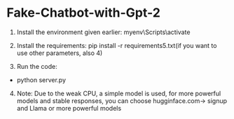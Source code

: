 # Fake-Chatbot-with-Gpt-2
1) Install the environment given earlier:
myenv\Scripts\activate

2) Install the requirements:
pip install -r requirements5.txt(if you want to use other parameters, also 4)

3) Run the code:
- python server.py

4) Note: Due to the weak CPU, a simple model is used, for more powerful models and stable responses, you can choose hugginface.com-> signup
and Llama or more powerful models
